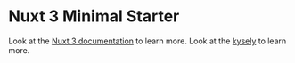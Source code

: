 # Nuxt 3 Minimal Starter

Look at the [Nuxt 3 documentation](https://nuxt.com/docs/getting-started/introduction) to learn more.
Look at the [kysely](https://kysely.dev/) to learn more.
